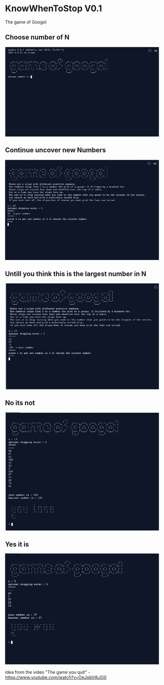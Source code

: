 # KnowWhenToStop V0.1
The game of Googol

## Choose number of N

<p align="center">
  <img src="IMG/choose1.JPG">
</p>

## Continue uncover new Numbers 

<p align="center">
  <img src="IMG/cont2.JPG">
</p>

## Untill you think this is the largest number in N

<p align="center">
  <img src="IMG/end3.JPG">
</p>

## No its not

<p align="center">
  <img src="IMG/lose4.JPG">
</p>

## Yes it is

<p align="center">
  <img src="IMG/won4.JPG">
</p>



idea from the video "The game you quit" - https://www.youtube.com/watch?v=OeJobV4jJG0
